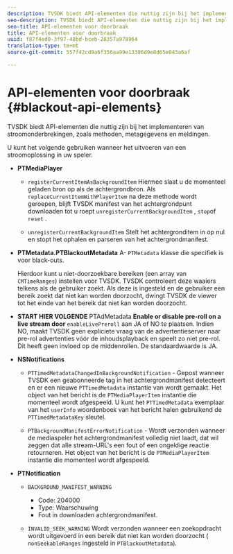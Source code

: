 ```yaml
---
description: TVSDK biedt API-elementen die nuttig zijn bij het implementeren van stroomonderbrekingen, zoals methoden, metagegevens en meldingen.
seo-description: TVSDK biedt API-elementen die nuttig zijn bij het implementeren van stroomonderbrekingen, zoals methoden, metagegevens en meldingen.
seo-title: API-elementen voor doorbraak
title: API-elementen voor doorbraak
uuid: f87f4ed0-3f97-48bd-bceb-28357a978964
translation-type: tm+mt
source-git-commit: 557f42cd9a6f356aa99e13386d9e8d65e043a6af

---
```



# API-elementen voor doorbraak {#blackout-api-elements}

TVSDK biedt API-elementen die nuttig zijn bij het implementeren van stroomonderbrekingen, zoals methoden, metagegevens en meldingen.

U kunt het volgende gebruiken wanneer het uitvoeren van een stroomoplossing in uw speler.

* **PTMediaPlayer**

   * `registerCurrentItemAsBackgroundItem` Hiermee slaat u de momenteel geladen bron op als de achtergrondbron. Als `replaceCurrentItemWithPlayerItem` na deze methode wordt geroepen, blijft TVSDK manifest van het achtergrondpunt downloaden tot u roept `unregisterCurrentBackgroundItem` , `stop`of `reset` .

   * `unregisterCurrentBackgroundItem` Stelt het achtergronditem in op nul en stopt het ophalen en parseren van het achtergrondmanifest.

* **PTMetadata.PTBlackoutMetadata** A- `PTMetadata` klasse die specifiek is voor black-outs.

   Hierdoor kunt u niet-doorzoekbare bereiken (een array van `CMTimeRanges`) instellen voor TVSDK. TVSDK controleert deze waaiers telkens als de gebruiker zoekt. Als deze is ingesteld en de gebruiker een bereik zoekt dat niet kan worden doorzocht, dwingt TVSDK de viewer tot het einde van het bereik dat niet kan worden doorzocht.

* **START HIER VOLGENDE** PTAdMetadata **Enable or disable pre-roll on a live stream door** `enableLivePreroll` aan JA of NO te plaatsen. Indien NO, maakt TVSDK geen expliciete vraag van de advertentieserver naar pre-rol advertenties vóór de inhoudsplayback en speelt zo niet pre-rol. Dit heeft geen invloed op de middenrollen. De standaardwaarde is JA.

* **NSNotifications**

   * `PTTimedMetadataChangedInBackgroundNotification` - Gepost wanneer TVSDK een geabonneerde tag in het achtergrondmanifest detecteert en er een nieuwe `PTTimedMetadata` instantie van wordt gemaakt. Het object van het bericht is de `PTMediaPlayerItem` instantie die momenteel wordt afgespeeld. U kunt het `PTTimedMetadata` exemplaar van het `userInfo` woordenboek van het bericht halen gebruikend de `PTTimedMetadataKey` sleutel.

   * `PTBackgroundManifestErrorNotification` - Wordt verzonden wanneer de mediaspeler het achtergrondmanifest volledig niet laadt, dat wil zeggen dat alle stream-URL&#39;s een fout of een ongeldige reactie retourneren. Het object van het bericht is de `PTMediaPlayerItem` instantie die momenteel wordt afgespeeld.

* **PTNotification**

   * `BACKGROUND_MANIFEST_WARNING`

      * Code: 204000
      * Type: Waarschuwing
      * Fout in downloaden achtergrondmanifest.
   * `INVALID_SEEK_WARNING` Wordt verzonden wanneer een zoekopdracht wordt uitgevoerd in een bereik dat niet kan worden doorzocht ( `nonSeekableRanges` ingesteld in `PTBlackoutMetadata`).